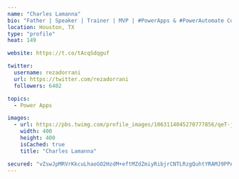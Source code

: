 ```yaml
---
name: "Charles Lamanna"
bio: "Father | Speaker | Trainer | MVP | #PowerApps & #PowerAutomate Community Super User | YouTuber Right-pointing triangle http://youtube.com/c/rezadorrani | Learn - Share - Clockwise rightwards and leftwards open circle arrows"
location: Houston, TX
type: "profile"
heat: 149

website: https://t.co/tAcqSdqguf

twitter:
  username: rezadorrani
  url: https://twitter.com/rezadorrani
  followers: 6402

topics:
  - Power Apps

images:
  - url: https://pbs.twimg.com/profile_images/1063114045270777856/qeT-jpWr_400x400.jpg
    width: 400
    height: 400
    isCached: true
    title: "Charles Lamanna"

secured: "vZswJpMRVrKkcuLhaoGO2HzdM+eftMZdZmiyRibjrCNTLRzgQuhtYRAMJ9PPAKGLRROUKqYbT+N0+I+UW3yoOBpcAiGSukozdbJhA0DR1SgYbIoXMkYiPKs2hdxEYFl5b4/DmvY0ddiXcKuCat+gZMrxyliux4NFnZNb3wOkjTSR9SDTAD/Wuny/yWt5p7QwgjHx4UMQ62jgE8QbVyxCssQclasmpLWXYWYV6Dov8oErk4UkcfDuQ7R2t+4FDRD6OrukZ8wnEH0M7jnC2ZOepENs8+6456oQCZsqoeBoQYz9oCm7KObH7MFvcxhJ2/IhofsxwH0ab2jrXruwJhLmiUY9UAAUH4YCilb7O3sD6eVNU6sTsdL2ZLzIoIdH8yhK/eco5yyby1vDx27baNju+7fLK2H/EEhYlK76RJ2LfBM=;Cq20lkF3IAH3Ys01TF6ZdQ=="
---
```


